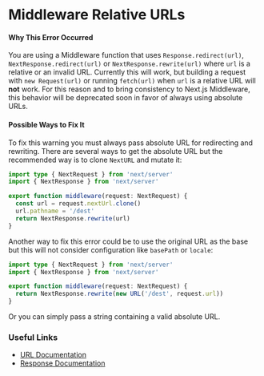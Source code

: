 # Middleware Relative URLs

#### Why This Error Occurred

You are using a Middleware function that uses `Response.redirect(url)`, `NextResponse.redirect(url)` or `NextResponse.rewrite(url)` where `url` is a relative or an invalid URL. Currently this will work, but building a request with `new Request(url)` or running `fetch(url)` when `url` is a relative URL will **not** work. For this reason and to bring consistency to Next.js Middleware, this behavior will be deprecated soon in favor of always using absolute URLs.

#### Possible Ways to Fix It

To fix this warning you must always pass absolute URL for redirecting and rewriting. There are several ways to get the absolute URL but the recommended way is to clone `NextURL` and mutate it:

```typescript
import type { NextRequest } from 'next/server'
import { NextResponse } from 'next/server'

export function middleware(request: NextRequest) {
  const url = request.nextUrl.clone()
  url.pathname = '/dest'
  return NextResponse.rewrite(url)
}
```

Another way to fix this error could be to use the original URL as the base but this will not consider configuration like `basePath` or `locale`:

```typescript
import type { NextRequest } from 'next/server'
import { NextResponse } from 'next/server'

export function middleware(request: NextRequest) {
  return NextResponse.rewrite(new URL('/dest', request.url))
}
```

Or you can simply pass a string containing a valid absolute URL.

### Useful Links

- [URL Documentation](https://developer.mozilla.org/en-US/docs/Web/API/URL)
- [Response Documentation](https://developer.mozilla.org/en-US/docs/Web/API/Response)
